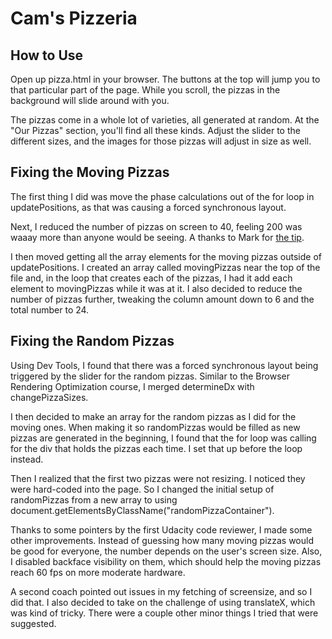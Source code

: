 Cam's Pizzeria
==============

How to Use
----------

Open up pizza.html in your browser. The buttons at the top will jump you to that particular part of the page. While you scroll, the pizzas in the background will slide around with you.

The pizzas come in a whole lot of varieties, all generated at random. At the "Our Pizzas" section, you'll find all these kinds. Adjust the slider to the different sizes, and the images for those pizzas will adjust in size as well.


Fixing the Moving Pizzas
------------------------

The first thing I did was move the phase calculations out of the for loop in updatePositions, as that was causing a forced synchronous layout.

Next, I reduced the number of pizzas on screen to 40, feeling 200 was waaay more than anyone would be seeing. A thanks to Mark for [the tip](https://github.com/udacity/fend-office-hours/tree/master/Web%20Optimization/Effective%20Optimizations%20for%2060%20FPS).

I then moved getting all the array elements for the moving pizzas outside of updatePositions. I created an array called movingPizzas near the top of the file and, in the loop that creates each of the pizzas, I had it add each element to movingPizzas while it was at it. I also decided to reduce the number of pizzas further, tweaking the column amount down to 6 and the total number to 24.


Fixing the Random Pizzas
------------------------

Using Dev Tools, I found that there was a forced synchronous layout being triggered by the slider for the random pizzas. Similar to the Browser Rendering Optimization course, I merged determineDx with changePizzaSizes.

I then decided to make an array for the random pizzas as I did for the moving ones. When making it so randomPizzas would be filled as new pizzas are generated in the beginning, I found that the for loop was calling for the div that holds the pizzas each time. I set that up before the loop instead.

Then I realized that the first two pizzas were not resizing. I noticed they were hard-coded into the page. So I changed the initial setup of randomPizzas from a new array to using document.getElementsByClassName("randomPizzaContainer").

Thanks to some pointers by the first Udacity code reviewer, I made some other improvements. Instead of guessing how many moving pizzas would be good for everyone, the number depends on the user's screen size. Also, I disabled backface visibility on them, which should help the moving pizzas reach 60 fps on more moderate hardware.

A second coach pointed out issues in my fetching of screensize, and so I did that. I also decided to take on the challenge of using translateX, which was kind of tricky. There were a couple other minor things I tried that were suggested.
